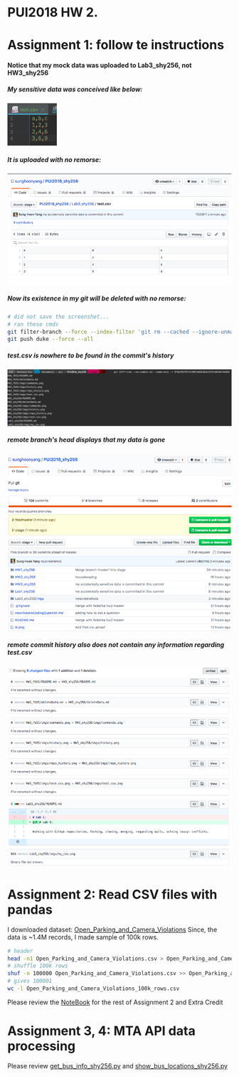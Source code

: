 # PUI2018 HW 2.

# Assignment 1: follow te instructions
#### Notice that my mock data was uploaded to Lab3_shy256, not HW3_shy256
##### My sensitive data was conceived like below:
![Alt my_csv](../Lab3_shy256/imgs/my_csv.png)
##### It is uploaded with no remorse:
![Alt my_csv](../Lab3_shy256/imgs/sensitive_data_remote.png)
##### Now its existence in my git will be deleted with no remorse:
```bash
# did not save the screenshot...
# ran these cmds
git filter-branch --force --index-filter 'git rm --cached --ignore-unmatch Lab3_shy256/test.csv' --prune-empty --tag-name-filter cat -- --all
git push duke --force --all
``` 
##### test.csv is nowhere to be found in the commit's history
![Alt my_csv](../Lab3_shy256/imgs/data_history_redacted_local.png)
##### remote branch's head displays that my data is gone 
![Alt my_csv](../Lab3_shy256/imgs/remote_master_head.png)
##### remote commit history also does not contain any information regarding test.csv  
![Alt my_csv](../Lab3_shy256/imgs/data_history_redacted_remote.png)


# Assignment 2: Read CSV files with pandas
I downloaded dataset: [Open_Parking_and_Camera_Violations](https://data.cityofnewyork.us/Public-Safety/Open-Parking-and-Camera-Violations)
Since, the data is ~1.4M records, I made sample of 100k rows. 
```bash
# header
head -n1 Open_Parking_and_Camera_Violations.csv > Open_Parking_and_Camera_Violations_100k_rows.csv
# shuffle 100k rows
shuf -n 100000 Open_Parking_and_Camera_Violations.csv >> Open_Parking_and_Camera_Violations_100k_rows.csv
# gives 100001
wc -l Open_Parking_and_Camera_Violations_100k_rows.csv
```
Please review the [NoteBook](../HW3_shy256/HW3.ipynb) for the rest of Assignment 2 and Extra Credit

# Assignment 3, 4:  MTA API data processing
Please review [get_bus_info_shy256.py](../HW3_shy256/get_bus_info_shy256.py/Users/ysh/Documents/pui/PUI2018_shy256/HW3_shy256/get_bus_info_shy256.py)
and [show_bus_locations_shy256.py](../HW3_shy256/show_bus_locations_shy256.py)
